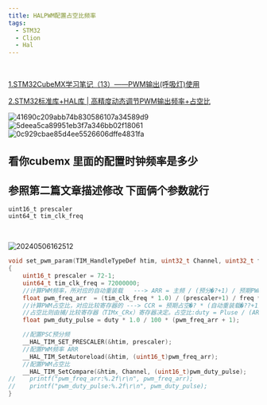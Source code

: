 ```yaml
---
title: HALPWM配置占空比频率
tags:
  - STM32
  - Clion
  - Hal
---
```

<br />

[1.STM32CubeMX学习笔记（13）——PWM输出(呼吸灯)使用](https://leung-manwah.blog.csdn.net/article/details/113599959)
<br />

[2.STM32标准库+HAL库 | 高精度动态调节PWM输出频率+占空比](https://blog.csdn.net/weixin_49337111/article/details/135671353)

![41690c209abb74b830586107a34589d9](https://cdn.jsdelivr.net/gh/YangSongL1n/img_bed/41690c209abb74b830586107a34589d9.png#pic_center)
![5deea5ca89951eb3f7a346bb02f18061](https://cdn.jsdelivr.net/gh/YangSongL1n/img_bed/5deea5ca89951eb3f7a346bb02f18061.png#pic_center)
![0c929cbae85d4ee5526606dffe4831fa](https://cdn.jsdelivr.net/gh/YangSongL1n/img_bed/0c929cbae85d4ee5526606dffe4831fa.png#pic_center)
## 看你cubemx 里面的配置时钟频率是多少
## 参照第二篇文章描述修改 下面俩个参数就行
    uint16_t prescaler
    uint64_t tim_clk_freq 
<br />

![20240506162512](https://cdn.jsdelivr.net/gh/YangSongL1n/img_bed/20240506162512.png#pic_center)
```C
void set_pwm_param(TIM_HandleTypeDef htim, uint32_t Channel, uint32_t freq, uint16_t duty)
{
    uint16_t prescaler = 72-1;
    uint64_t tim_clk_freq = 72000000;
    //计算PWM频率，所对应的自动重装载   ---> ARR = 主频 / (预分�?+1) / 预期PWM频率(Hz) - 1
    float pwm_freq_arr  = (tim_clk_freq * 1.0) / (prescaler+1) / freq * 1.0 - 1;
    //计算PWM占空比，对应比较寄存器的 ---> CCR = 预期占空�? * (自动重装载�??+1)
    //占空比则由捕/比较寄存器（TIMx_CRx）寄存器决定。占空比:duty = Pluse / (ARR+1)
    float pwm_duty_pulse = duty * 1.0 / 100 * (pwm_freq_arr + 1);

    //配置PSC预分频
    __HAL_TIM_SET_PRESCALER(&htim, prescaler);
    //配置PWM频率 ARR
    __HAL_TIM_SetAutoreload(&htim, (uint16_t)pwm_freq_arr);
    //配置PWM占空比
    __HAL_TIM_SetCompare(&htim, Channel, (uint16_t)pwm_duty_pulse);
//    printf("pwm_freq_arr:%.2f\r\n", pwm_freq_arr);
//    printf("pwm_duty_pulse:%.2f\r\n", pwm_duty_pulse);
}
```